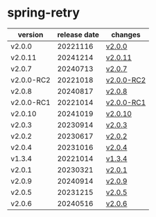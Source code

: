 # spring-retry

|  version   | release date |                changes                 |
|------------|--------------|----------------------------------------|
| v2.0.0     | 20221116     | [v2.0.0](./v2.0.0-20221116.md)         |
| v2.0.11    | 20241214     | [v2.0.11](./v2.0.11-20241214.md)       |
| v2.0.7     | 20240713     | [v2.0.7](./v2.0.7-20240713.md)         |
| v2.0.0-RC2 | 20221018     | [v2.0.0-RC2](./v2.0.0-RC2-20221018.md) |
| v2.0.8     | 20240817     | [v2.0.8](./v2.0.8-20240817.md)         |
| v2.0.0-RC1 | 20221014     | [v2.0.0-RC1](./v2.0.0-RC1-20221014.md) |
| v2.0.10    | 20241019     | [v2.0.10](./v2.0.10-20241019.md)       |
| v2.0.3     | 20230914     | [v2.0.3](./v2.0.3-20230914.md)         |
| v2.0.2     | 20230617     | [v2.0.2](./v2.0.2-20230617.md)         |
| v2.0.4     | 20231016     | [v2.0.4](./v2.0.4-20231016.md)         |
| v1.3.4     | 20221014     | [v1.3.4](./v1.3.4-20221014.md)         |
| v2.0.1     | 20230321     | [v2.0.1](./v2.0.1-20230321.md)         |
| v2.0.9     | 20240914     | [v2.0.9](./v2.0.9-20240914.md)         |
| v2.0.5     | 20231215     | [v2.0.5](./v2.0.5-20231215.md)         |
| v2.0.6     | 20240516     | [v2.0.6](./v2.0.6-20240516.md)         |

